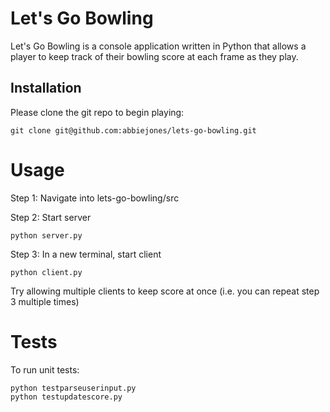 # Let's Go Bowling

Let's Go Bowling is a console application written in Python that allows a player to keep track of their bowling score at each frame as they play.

## Installation

Please clone the git repo to begin playing:

```
git clone git@github.com:abbiejones/lets-go-bowling.git
```

# Usage

Step 1: Navigate into lets-go-bowling/src

Step 2: Start server
```
python server.py
```

Step 3: In a new terminal, start client

```
python client.py
```

Try allowing multiple clients to keep score at once 
(i.e. you can repeat step 3 multiple times)

# Tests

To run unit tests:

```
python testparseuserinput.py
python testupdatescore.py

```

